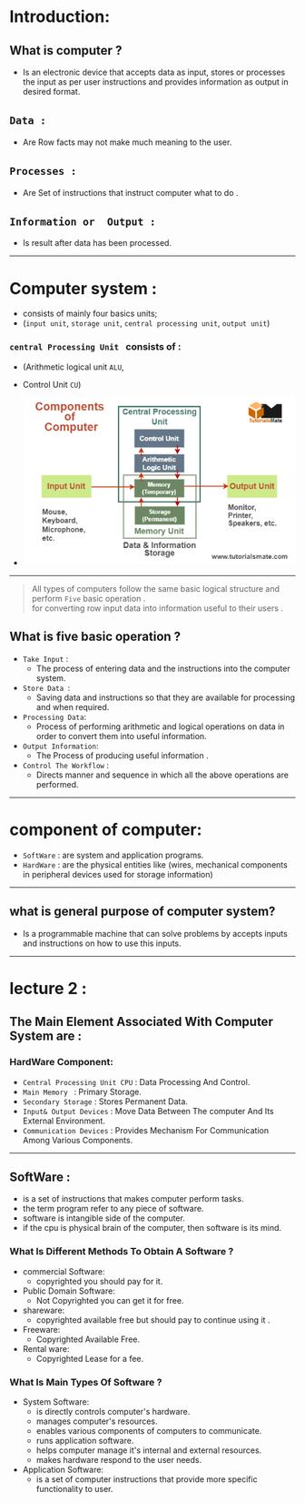 # Introduction:
## What is computer ?
- Is an electronic device that accepts data as input, stores or processes the input as per user instructions and provides information as output in desired format.
## `Data :` 
- Are Row facts may not make much meaning to the user.
## `Processes :`
- Are Set of instructions that instruct computer what to do .
## `Information or  Output :`
- Is result after data has been processed.
<hr>

# Computer system :
- consists of mainly four basics units;
- (`input unit`, `storage unit`, `central processing unit`, `output unit`)
### `central Processing Unit ` consists of :
- (Arithmetic logical unit `ALU`, 
- Control Unit `CU`)

- <img src="pic/cc.png">


<hr>

> All types of computers follow the same basic logical structure and perform `Five` basic operation .<br>
> for converting row input data into information useful to their users .

## What is five basic operation ?
- `Take Input` : 
    - The process of entering data and the instructions into the computer system.
- `Store Data `:
    - Saving data and instructions so that they are available for processing and when required.
- `Processing Data`:
    - Process of performing arithmetic and logical operations on data in order to convert them into useful information.
- `Output Information`:
    - The Process of producing useful information .
- `Control The Workflow` :
    - Directs manner and sequence in which all the above operations are performed.
<hr>

# component of computer:
- `SoftWare` : are system and application programs. 
- `HardWare` : are the physical entities like (wires, mechanical components in peripheral devices used for storage information)
<hr>

## what is general purpose of computer system?
  - Is a programmable  machine that can solve problems by accepts inputs and instructions on how to use this inputs.
<hr>

# lecture 2  :
  ## The Main Element Associated With Computer System are :
   ### HardWare Component:
  - `Central Processing Unit CPU` : Data Processing And Control.
  - `Main Memory ` : Primary Storage.
  - `Secondary Storage` : Stores Permanent Data.
  - `Input& Output Devices` : Move Data Between The computer And Its External Environment.
  - `Communication Devices` : Provides Mechanism For Communication Among Various Components.
<hr>

  ## SoftWare :
 - is a set of instructions that makes computer perform tasks.
 - the term program refer to any piece of software.
 - software is intangible side of the computer.
 - if the cpu is physical brain of the computer, then software is its mind.
 ### What Is Different Methods To Obtain A Software ?
- commercial Software:
   - copyrighted you should pay for it.
- Public Domain Software:
   - Not Copyrighted you can get it for free.
- shareware:
  - copyrighted available free but should pay to continue using it .
- Freeware:
  - Copyrighted Available Free.
- Rental ware:
  - Copyrighted Lease for a fee.
### What Is Main Types Of Software ?
- System Software:
  - is directly controls computer's hardware.
  - manages computer's resources.
  - enables various components of computers to communicate.
  - runs application software.
  - helps computer manage it's internal and external resources.
  - makes hardware respond to the user needs.
- Application Software:
  - is a set of computer instructions that provide more specific functionality to user. 